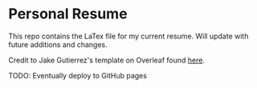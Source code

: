 # Personal Resume
This repo contains the LaTex file for my current resume. 
Will update with future additions and changes. 

Credit to Jake Gutierrez's template on Overleaf found [here](https://www.overleaf.com/latex/templates/jakes-resume-anonymous/cstpnrbkhndn).

TODO: Eventually deploy to GitHub pages
